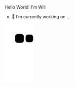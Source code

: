 Hello World! I'm Will

- 🔭 I’m currently working on ...

![snake gif](https://github.com/willianvozes/willianvozes/blob/output/github-contribution-grid-snake.svg)
